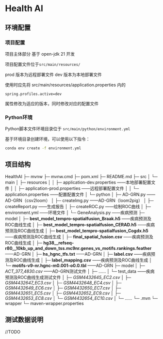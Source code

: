 # Health AI

## 环境配置

### 项目配置

项目主体部分 基于 open-jdk 21 开发

项目配置文件位于`src/main/resources/`

prod 版本为远程部署文件  dev 版本为本地部署文件

使用时应先将 src/main/resources/application.properties 内的

```
spring.profiles.active=dev
```

属性修改为适应的版本，同时修改对应的配置文件

### Python环境

Python脚本文件环境目录位于 `src/main/python/environment.yml`

基于环境目录创建环境，可以使用以下指令：

```bash
conda env create -f environment.yml
```

## 项目结构

HealthAI
├─ mvnw
├─ mvnw.cmd
├─ pom.xml
├─ README.md
├─ src
│  └─ main
│     ├─ resources
│     │  ├─ application-dev.properties		——本地部署配置文件
│     │  ├─ application-prod.properties		——远程部署配置文件
│     │  └─ application.properties		——配置配置文件
│     └─ python
│        ├─ AD-GRN.py		——AD-GRN（csv2loom）
│        ├─ createImg.py		——AD-GRN（loom2pig）
│        ├─ createReport.py		——生成报告
│        ├─ createROC.py		——绘制ROC曲线
│        ├─ environment.yml		——环境文件
│        └─ GeneAnalysis.py		——疾病预测
├─ model
│  ├─ **best_model_tempro-spatialfusion_Braak.h5**		——疾病预测及ROC曲线生成
│  ├─ **best_model_tempro-spatialfusion_CERAD.h5**		——疾病预测及ROC曲线生成
│  ├─ **best_model_tempro-spatialfusion_Cogdx.h5**		——疾病预测及ROC曲线生成
│  ├─ **final_spatial_fusion.csv**		——疾病预测及ROC曲线生成
│  ├─ **hg38\__refseq-r80__10kb_up_and_down_tss.mc9nr.genes_vs_motifs.rankings.feather**		——AD-GRN
│  ├─ **hs_hgnc_tfs.txt**		——AD-GRN
│  ├─ **label.csv**		——疾病预测及ROC曲线生成
│  ├─ **label_mapping.csv**		——疾病预测及ROC曲线生成
│  └─ **motifs-v9-nr.hgnc-m0.001-o0.0.tbl**		——AD-GRN
├─ model
│  ├─ *ACT_377_4830.csv*		——AD-GRN测试文件
│  ├─ ......
│  └─ test_data		——疾病预测及ROC曲线生成测试文件
│     ├─ *GSM4432645_EC2.csv*
│     ├─ *GSM4432647_EC3.csv*
│     ├─ *GSM4432648_EC4.csv*
│     ├─ *GSM4432649_EC6.csv*
│     ├─ *GSM4432650_EC7.csv*
│     ├─ *GSM4432651_EC5.csv*
│     ├─ *GSM4432652_EC9.csv*
│     ├─ *GSM4432653_EC8.csv*
│     └─ *GSM4432654_EC10.csv*
│  └─ *......*
└─ .mvn
   └─ wrapper
      └─ maven-wrapper.properties

## 测试数据说明

//TODO

